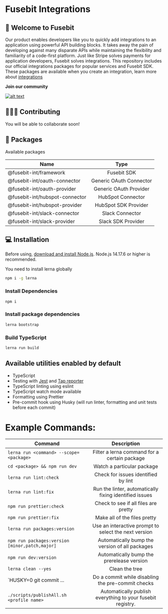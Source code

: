 # Fusebit Integrations
## 👋 Welcome to Fusebit 

Our product enables developers like you to quickly add integrations to an application using powerful API building blocks. It takes away the pain of developing against many disparate APIs while maintaining the flexibility and familiarity of a code-first platform. Just like Stripe solves payments for application developers, Fusebit solves integrations.
This repository includes our official integrations packages for popular services and Fusebit SDK.
These packages are available when you create an integration, learn more about 
[integrations](https://developer.fusebit.io/docs)


**Join our community**

<a target="_blank" href="https://fusebitio.slack.com">![alt text](https://img.shields.io/badge/Slack-4A154B?style=for-the-badge&logo=slack&logoColor=white "Slack logo")</a>

## 🧑‍🤝‍🧑 Contributing

You will be able to collaborate soon!

## 🧰 Packages

Available packages

| Name         |          Type           |
| ------------ | :---------------------: |
| @fusebit-int/framework        |         Fusebit SDK         |
| @fusebit-int/oauth-connector   | Generic OAuth Connector |
| @fusebit-int/oauth-provider      |   Generic OAuth Provider   |
| @fusebit-int/hubspot-connector |   HubSpot Connector   |
| @fusebit-int/hubspot-provider     |   HubSpot SDK Provider          |
| @fusebit-int/slack-connector      |   Slack Connector   |
| @fusebit-int/slack-provider      |    Slack SDK Provider   |

## 💻 Installation

Before using, [download and install Node.js](https://nodejs.org/en/download/).
Node.js 14.17.6 or higher is recommended.

You need to install lerna globally

```bash
npm i -g lerna
```

### Install Dependencies

```bash
npm i
```

### Install package dependencies

```bash
lerna bootstrap
```

### Build TypeScript

```bash
lerna run build
```

## Available utilities enabled by default

- TypeScript
- Testing with [Jest](https://jestjs.io/) and [Tap reporter](https://www.npmjs.com/package/jest-tap-reporter)
- TypeScript linting using eslint
- TypeScript watch mode available
- Formatting using Prettier
- Pre-commit hook using Husky (will run linter, formatting and unit tests before each commit)

# Example Commands:

| Command |          Description |
| ------------ | :---------------------: |
| `lerna run <command> --scope=<package>` | Filter a lerna command for a certain package |
| `cd <package> && npm run dev` | Watch a particular package |
| `lerna run lint:check` | Check for issues identified by lint |
| `lerna run lint:fix` | Run the linter, automatically fixing identified issues |
| `npm run prettier:check` | Check to see if all files are pretty |
| `npm run prettier:fix` | Make all of the files pretty |
| `lerna run packages:version` | Use an interactive prompt to select the next version |
| `npm run packages:version [minor,patch,major]` | Automatically bump the version of all packages |
| `npm run dev:version` | Automatically bump the prerelease version |
| `lerna clean --yes` | Clean the tree |
| `HUSKY=0 git commit ... | Do a commit while disabling the pre-commit checks |
| `./scripts/publishAll.sh <profile name>` | Automatically publish everything to your fusebit registry. |
